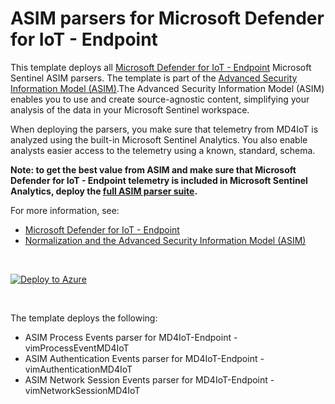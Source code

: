 # ASIM parsers for Microsoft Defender for IoT - Endpoint

This template deploys all [Microsoft Defender for IoT - Endpoint](https://azure.microsoft.com/services/azure-defender-for-iot/) Microsoft Sentinel ASIM parsers. The template is part of the [Advanced Security Information Model (ASIM)](https://aka.ms/AboutASIM).The Advanced Security Information Model (ASIM) enables you to use and create source-agnostic content, simplifying your analysis of the data in your Microsoft Sentinel workspace.

When deploying the parsers, you make sure that telemetry from MD4IoT is analyzed using the built-in Microsoft Sentinel Analytics. You also enable analysts easier access to the telemetry using a known, standard, schema.

**Note: to get the best value from ASIM and make sure that Microsoft Defender for IoT - Endpoint telemetry is included in Microsoft Sentinel Analytics, deploy the [full ASIM parser suite](https://aka.ms/DeployASIM).**

For more information, see:

- [Microsoft Defender for IoT - Endpoint](https://azure.microsoft.com/services/azure-defender-for-iot/)
- [Normalization and the Advanced Security Information Model (ASIM)](https://aka.ms/AboutASIM)

<br>

[![Deploy to Azure](https://aka.ms/deploytoazurebutton)](https://aka.ms/ASimMD4IoTARM)

<br>

The template deploys the following:

- ASIM Process Events parser for MD4IoT-Endpoint - vimProcessEventMD4IoT
- ASIM Authentication Events parser for MD4IoT-Endpoint - vimAuthenticationMD4IoT
- ASIM Network Session Events parser for MD4IoT-Endpoint - vimNetworkSessionMD4IoT

<br>
